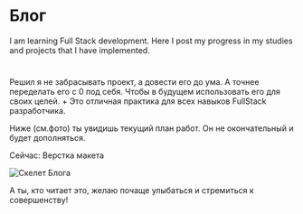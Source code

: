 

# Блог


I am learning Full Stack development.
Here I post my progress in my studies and projects that I have implemented.

#
Решил я не забрасывать проект, а довести его до ума. А точнее переделать его с 0 под себя. Чтобы в будущем использовать его для своих целей. + Это отличная практика для всех навыков FullStack разработчика.

Ниже (см.фото) ты увидишь текущий план работ. Он не окончательный и будет дополняться. 

Сейчас: Верстка макета

![Скелет Блога](https://github.com/pmkStudio/Blog_PHP/blob/main/map_of_blogv2.png)

А ты, кто читает это, желаю почаще улыбаться и стремиться к совершенству!
